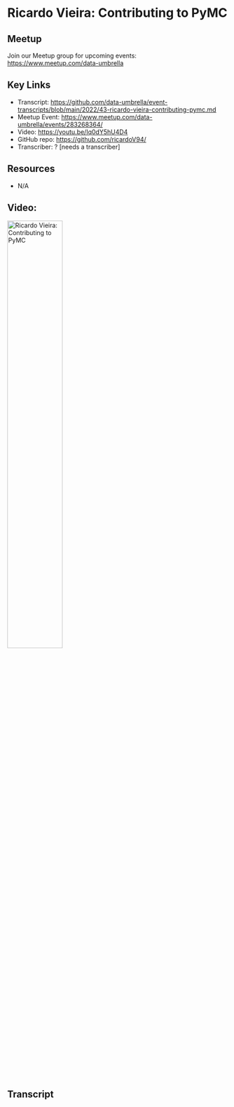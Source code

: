 # Ricardo Vieira: Contributing to PyMC

## Meetup
Join our Meetup group for upcoming events:
https://www.meetup.com/data-umbrella

## Key Links
- Transcript: https://github.com/data-umbrella/event-transcripts/blob/main/2022/43-ricardo-vieira-contributing-pymc.md
- Meetup Event: https://www.meetup.com/data-umbrella/events/283268364/
- Video: https://youtu.be/Iq0dY5hU4D4
- GitHub repo: https://github.com/ricardoV94/
- Transcriber:  ? [needs a transcriber]

## Resources
- N/A


## Video:

<a href="http://www.youtube.com/watch?feature=player_embedded&v=Iq0dY5hU4D4" target="_blank"><img src="http://img.youtube.com/vi/Iq0dY5hU4D4/0.jpg"
alt="Ricardo Vieira: Contributing to PyMC" width="50%" /></a>

## Transcript

